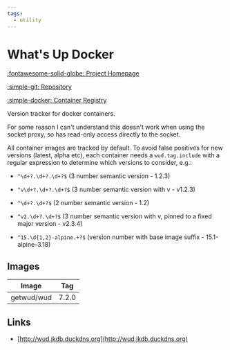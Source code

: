 ```yaml
---
tags:
  - utility
---
```

# What's Up Docker

[:fontawesome-solid-globe: Project Homepage](https://getwud.github.io/wud/#/)

[:simple-git: Repository](https://github.com/getwud/wud)

[:simple-docker: Container Registry](https://hub.docker.com/r/getwud/wud)

Version tracker for docker containers.

For some reason I can't understand this doesn't work when using the socket proxy, so has read-only access directly to the socket.

All container images are tracked by default. To avoid false positives for new versions (latest, alpha etc), each container needs a `wud.tag.include` with a regular expression to determine which versions to consider, e.g.:

- `^\d+?.\d+?.\d+?$` (3 number semantic version - 1.2.3)

- `^v\d+?.\d+?.\d+?$` (3 number semantic version with v - v1.2.3)

- `^\d+?.\d+?$` (2 number semantic version - 1.2)

- `^v2.\d+?.\d+?$` (3 number semantic version with v, pinned to a fixed major version - v2.3.4)

- `^15.\d{1,2}-alpine.+?$` (version number with base image suffix - 15.1-alpine-3.18)

## Images
| Image | Tag |
| --- | --- |
| getwud/wud | 7.2.0 |

## Links
- [http://wud.jkdb.duckdns.org](http://wud.jkdb.duckdns.org)

